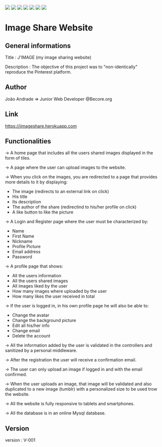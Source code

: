 
<img src="https://img.shields.io/badge/USES-HTML-blue?style=for-the-badge"> <img src="https://img.shields.io/badge/USES-CSS-blue?style=for-the-badge">
<img src="https://img.shields.io/badge/USES-TAILWIND-blue?style=for-the-badge"> <img src="https://img.shields.io/badge/USES-MYSQL-blue?style=for-the-badge">
<img src="https://img.shields.io/badge/USES-JAVASCRIPT-blue?style=for-the-badge"> <img src="https://img.shields.io/badge/USES-PHP-blue?style=for-the-badge">
<img src="https://img.shields.io/badge/MADE%20WITH-LARAVEL-brightgreen?style=for-the-badge">


# Image Share Website



## General informations 
Title       : J'IMAGE (my image sharing website) 

Description : The objective of this project was to "non-identically" reproduce the Pinterest platform.


## Author
João Andrade => Junior Web Developer @Becore.org


## Link
https://jimageshare.herokuapp.com


## Functionalities
-> A home page that includes all the users shared images displayed in the form of tiles.

-> A page where the user can upload images to the website.

-> When you click on the images, you are redirected to a page that provides more details to it by displaying:
- The image (redirects to an external link on click)
- His title
- Its description
- The author of the share (redirectind to his/her profile on click)
- A like button to like the picture
    
-> A Login and Register page where the user must be characterized by:
- Name
- First Name
- Nickname
- Profile Picture
- Email address
- Password
    
-> A profile page that shows:
- All the users information
- All the users shared images
- All images liked by the user
- How many images where uploaded by the user
- How many likes the user received in total
    
-> If the user is logged in, in his own profile page he will also be able to:
- Change the avatar
- Change the background picture
- Edit all his/her info
- Change email
- Delete the account

-> All the information added by the user is validated in the controllers and sanitized by a personal middleware.

-> After the registration the user will receive a confirmation email.

-> The user can only upload an image if logged in and with the email confirmed.

-> When the user uploads an image, that image will be validated and also duplicated to a new image (tumblr) with a personalized size to be used trow the        website.

-> All the website is fully responsive to tablets and smartphones.

-> All the database is in an online Mysql database.





## Version 
version : V-001
